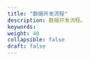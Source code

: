```yaml
---
title: "数据开发流程"
description: 数据开发流程。 
keywords:  
weight: 40
collapsible: false
draft: false
---
```





